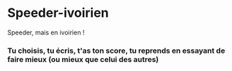 # Speeder-ivoirien
Speeder, mais en ivoirien !
### Tu choisis, tu écris, t'as ton score, tu reprends en essayant de faire mieux (ou mieux que celui des autres)
